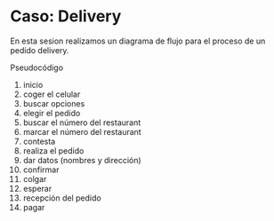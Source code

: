 # Caso: Delivery
En esta sesion realizamos un diagrama de flujo para el proceso de un pedido delivery.

Pseudocódigo
1. inicio
2. coger el celular
3. buscar opciones
4. elegir el pedido
5. buscar el número del restaurant
6. marcar el número del restaurant
7. contesta 
8. realiza el pedido
9. dar datos (nombres y dirección)
10. confirmar
11. colgar
12. esperar
13. recepción del pedido
14. pagar


